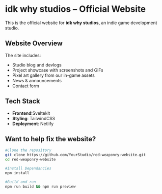 # idk why studios – Official Website

This is the official website for **idk why studios**, an indie game development studio.

## Website Overview

The site includes:

- Studio blog and devlogs
- Project showcase with screenshots and GIFs
- Pixel art gallery from our in-game assets
- News & announcements
- Contact form

## Tech Stack

- **Frontend**:Sveltekit
- **Styling**: TailwindCSS
- **Deployment**: Netlify

## Want to help fix the website?

```bash
#Clone the repository
git clone https://github.com/YourStudio/red-weaponry-website.git
cd red-weaponry-website
```
```bash
#Install Dependancies
npm install
```

```bash
#Build and run
npm run build && npm run preview
```
